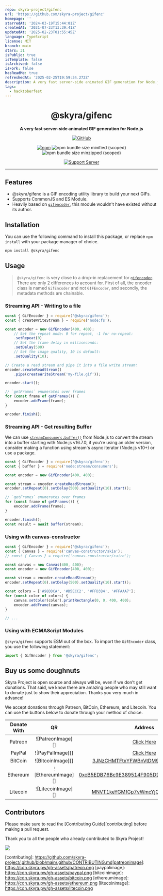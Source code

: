 ```yaml
---
repo: skyra-project/gifenc
url: 'https://github.com/skyra-project/gifenc'
homepage: ''
starredAt: '2024-03-19T15:44:01Z'
createdAt: '2021-07-23T13:39:41Z'
updatedAt: '2025-02-23T01:55:45Z'
language: TypeScript
license: MIT
branch: main
stars: 31
isPublic: true
isTemplate: false
isArchived: false
isFork: false
hasReadMe: true
refreshedAt: '2025-02-25T19:59:34.272Z'
description: A very fast server-side animated GIF generation for Node.js
tags:
  - hacktoberfest
---
```


<div align="center">

# @skyra/gifenc

**A very fast server-side animated GIF generation for Node.js**

[![GitHub](https://img.shields.io/github/license/skyra-project/gifenc)](https://github.com/skyra-project/gifenc/blob/main/LICENSE.md)

[![npm](https://img.shields.io/npm/v/@skyra/gifenc?color=crimson&label=NPM&logo=npm)](https://www.npmjs.com/package/@skyra/gifenc)
![npm bundle size minified (scoped)](https://img.shields.io/bundlephobia/min/@skyra/gifenc?label=minified&logo=webpack)
![npm bundle size minzipped (scoped)](https://img.shields.io/bundlephobia/minzip/@skyra/gifenc?label=minified&logo=webpack)

[![Support Server](https://discord.com/api/guilds/254360814063058944/embed.png?style=banner2)](https://join.skyra.pw)

</div>

---

## Features

-   @skyra/gifenc is a GIF encoding utility library to build your next GIFs.
-   Supports CommonJS and ES Module.
-   Heavily based on [`gifencoder`](https://github.com/eugeneware/gifencoder), this module wouldn't have existed without its author.

## Installation

You can use the following command to install this package, or replace `npm install` with your package manager of choice.

```sh
npm install @skyra/gifenc
```

## Usage

> `@skyra/gifenc` is very close to a drop-in replacement for [`gifencoder`](https://www.npmjs.com/package/gifencoder). There are only 2 differences to account for. First of all, the encoder class is named `GifEncoder` and not `GIFEncoder`, and secondly, the metadata methods are chainable.

### Streaming API - Writing to a file

```js
const { GifEncoder } = require('@skyra/gifenc');
const { createWriteStream } = require('node:fs');

const encoder = new GifEncoder(400, 400);
	// Set the repeat mode: 0 for repeat, -1 for no-repeat:
	.setRepeat(0)
	// Set the frame delay in milliseconds:
	.setDelay(500)
	// Set the image quality, 10 is default:
	.setQuality(10);

// Create a read stream and pipe it into a file write stream:
encoder.createReadStream()
	.pipe(createWriteStream('my-file.gif'));

encoder.start();

// `getFrames` enumerates over frames
for (const frame of getFrames()) {
	encoder.addFrame(frame);
}

encoder.finish();
```

### Streaming API - Get resulting Buffer

We can use [`streamConsumers.buffer()`](https://nodejs.org/dist/latest-v16.x/docs/api/webstreams.html#streamconsumersbufferstream) from Node.js to convert the stream into a buffer starting with Node.js v16.7.0, if you're using an older version, consider making a function using stream's async iterator (Node.js v10+) or use a package.

```js
const { GifEncoder } = require('@skyra/gifenc');
const { buffer } = require('node:stream/consumers');

const encoder = new GifEncoder(400, 400);

const stream = encoder.createReadStream();
encoder.setRepeat(0).setDelay(500).setQuality(10).start();

// `getFrames` enumerates over frames
for (const frame of getFrames()) {
	encoder.addFrame(frame);
}

encoder.finish();
const result = await buffer(stream);
```

### Using with canvas-constructor

```js
const { GifEncoder } = require('@skyra/gifenc');
const { Canvas } = require('canvas-constructor/skia');
// const { Canvas } = require('canvas-constructor/cairo');

const canvas = new Canvas(400, 400);
const encoder = new GifEncoder(400, 400);

const stream = encoder.createReadStream();
encoder.setRepeat(0).setDelay(500).setQuality(10).start();

const colors = ['#98DDCA', '#D5ECC2', '#FFD3B4', '#FFAAA7'];
for (const color of colors) {
	canvas.setColor(color).printRectangle(0, 0, 400, 400);
	encoder.addFrame(canvas);
}

// ...
```

### Using with ECMAScript Modules

`@skyra/gifenc` supports ESM out of the box. To import the `GifEncoder` class, you use the following statement:

```ts
import { GifEncoder } from '@skyra/gifenc';
```

## Buy us some doughnuts

Skyra Project is open source and always will be, even if we don't get donations. That said, we know there are amazing people who
may still want to donate just to show their appreciation. Thanks you very much in advance!

We accept donations through Patreon, BitCoin, Ethereum, and Litecoin. You can use the buttons below to donate through your method of choice.

| Donate With |         QR         |                                                                  Address                                                                  |
| :---------: | :----------------: | :---------------------------------------------------------------------------------------------------------------------------------------: |
|   Patreon   | ![PatreonImage][]  |                                               [Click Here](https://www.patreon.com/kyranet)                                               |
|   PayPal    |  ![PayPalImage][]  |                     [Click Here](https://www.paypal.com/cgi-bin/webscr?cmd=_s-xclick&hosted_button_id=CET28NRZTDQ8L)                      |
|   BitCoin   | ![BitcoinImage][]  |         [3JNzCHMTFtxYFWBnVtDM9Tt34zFbKvdwco](bitcoin:3JNzCHMTFtxYFWBnVtDM9Tt34zFbKvdwco?amount=0.01&label=Skyra%20Discord%20Bot)          |
|  Ethereum   | ![EthereumImage][] | [0xcB5EDB76Bc9E389514F905D9680589004C00190c](ethereum:0xcB5EDB76Bc9E389514F905D9680589004C00190c?amount=0.01&label=Skyra%20Discord%20Bot) |
|  Litecoin   | ![LitecoinImage][] |         [MNVT1keYGMfGp7vWmcYjCS8ntU8LNvjnqM](litecoin:MNVT1keYGMfGp7vWmcYjCS8ntU8LNvjnqM?amount=0.01&label=Skyra%20Discord%20Bot)         |

## Contributors

Please make sure to read the [Contributing Guide][contributing] before making a pull request.

Thank you to all the people who already contributed to Skyra Project!

<a href="https://github.com/skyra-project/gifenc/graphs/contributors">
  <img src="https://contrib.rocks/image?repo=skyra-project/gifenc" />
</a>

[contributing]: https://github.com/skyra-project/.github/blob/main/.github/CONTRIBUTING.md[patreonimage]: https://cdn.skyra.pw/gh-assets/patreon.png
[paypalimage]: https://cdn.skyra.pw/gh-assets/paypal.png
[bitcoinimage]: https://cdn.skyra.pw/gh-assets/bitcoin.png
[ethereumimage]: https://cdn.skyra.pw/gh-assets/ethereum.png
[litecoinimage]: https://cdn.skyra.pw/gh-assets/litecoin.png
